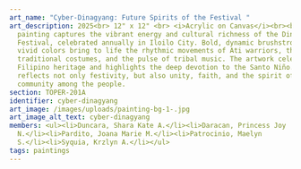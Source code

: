 ```yaml
---
art_name: "Cyber-Dinagyang: Future Spirits of the Festival "
art_description: 2025<br> 12" x 12" <br> <i>Acrylic on Canvas</i><br><br>This
  painting captures the vibrant energy and cultural richness of the Dinagyang
  Festival, celebrated annually in Iloilo City. Bold, dynamic brushstrokes and
  vivid colors bring to life the rhythmic movements of Ati warriors, their
  traditional costumes, and the pulse of tribal music. The artwork celebrates
  Filipino heritage and highlights the deep devotion to the Santo Niño. It
  reflects not only festivity, but also unity, faith, and the spirit of
  community among the people.
section: TOPER-201A
identifier: cyber-dinagyang
art_image: /images/uploads/painting-bg-1-.jpg
art_image_alt_text: cyber-dinagyang
members: <ul><li>Duncara, Shara Kate A.</li><li>Daracan, Princess Joy
  N.</li><li>Pardito, Joana Marie M.</li><li>Patrocinio, Maelyn
  S.</li><li>Syquia, Krzlyn A.</li></ul>
tags: paintings
---
```


